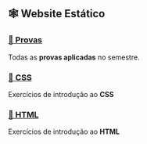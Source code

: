 ## 🕸️ Website Estático

### [📗 Provas](provas)

Todas as **provas aplicadas** no semestre.

### [💅 CSS](css)

Exercícios de introdução ao **CSS**

### [📄 HTML](html)

Exercícios de introdução ao **HTML**
